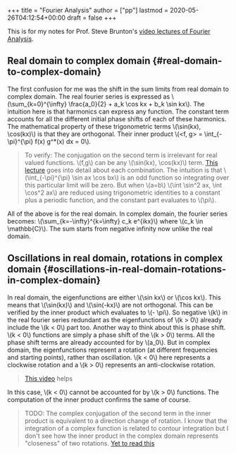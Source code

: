 +++
title = "Fourier Analysis"
author = ["pp"]
lastmod = 2020-05-26T04:12:54+00:00
draft = false
+++

This is for my notes for Prof. Steve Brunton's [video lectures of
Fourier Analysis](https://www.youtube.com/watch?v=jNC0jxb0OxE&list=PLMrJAkhIeNNT%5FXh3Oy0Y4LTj0Oxo8GqsC).


## Real domain to complex domain {#real-domain-to-complex-domain}

The first confusion for me was the shift in the sum limits from real
domain to complex domain. The real fourier series is expressed as
\\(\sum\_{k=0}^{\infty} \frac{a\_0}{2} + a\_k \cos kx + b\_k \sin kx\\). The
intuition here is that harmonics can express any function. The
constant term accounts for all the different initial phase shifts of
each of these harmonics. The mathematical property of these
trigonometric terms \\(\sin(kx), \cos(kx)\\) is that they are orthogonal.
Their inner product \\(<f, g> = \int\_{-\pi}^{\pi} f(x) g^\*(x) dx =
0\\).

> To verify:
> The conjugation on the second term is irrelevant for real valued
> functions. \\(f,g\\) can be any \\(\sin(kx), \cos(kx)\\) term.
> [This lecture](https://ocw.mit.edu/resources/res-18-008-calculus-revisited-complex-variables-differential-equations-and-linear-algebra-fall-2011/study-materials/MITRES%5F18%5F008%5FpartIII%5Fsol08.pdf) goes into detail about each combination. The intuition is
> that \\(\int\_{-\pi}^{\pi} \sin ax \cos bx\\) is an odd function so
> integrating over this particular limit will be zero. But when \\(a=b\\)
> \\(\int \sin^2 ax, \int \cos^2 ax\\) are reduced using trigonometric
> identities to a constant plus a periodic function, and the constant
> part evaluates to \\(\pi\\).

All of the above is for the real domain. In complex domain, the
fourier series becomes: \\(\sum\_{k=-\infty}^{k=\infty} c\_k e^{ikx}\\)
where \\(c\_k \in \mathbb{C}\\). The sum starts from negative infinity now
unlike the real domain.


## Oscillations in real domain, rotations in complex domain {#oscillations-in-real-domain-rotations-in-complex-domain}

In real domain, the eigenfunctions are either \\(\sin kx\\) or
\\(\cos kx\\). This means that \\(\sin(kx)\\) and \\(\sin(-kx)\\) are not
orthogonal. This can be verified by the inner product which evaluates
to \\(- \pi\\).
So negative \\(k\\) in the real fourier series redundant as
the eigenfunctions of \\(k > 0\\) already include the \\(k < 0\\) part too.
Another way to think about this is phase shift. \\(k < 0\\)  functions are
simply a phase shift of the \\(k > 0\\)  terms. All the phase shift terms
are already accounted for by \\(a\_0\\).
But in complex domain, the eigenfunctions represent a rotation (at
different frequencies and starting points), rather
than oscillation. \\(k < 0\\)  here represents a clockwise rotation and a
\\(k > 0\\)  represents an anti-clockwise rotation.

> [This video](https://www.youtube.com/watch?v=spUNpyF58BY) helps

In this case, \\(k < 0\\) cannot be accounted for by \\(k > 0\\) functions. The
computation of the inner product confirms the same of course.

> TODO: The complex conjugation of the second term in the inner product is
> equivalent to a direction change of rotation. I know that the
> integration of a complex function is related to contour integration
> but I don't see how the inner product in the complex domain represents
> "closeness" of two rotations.
> [Yet
> to read this](http://www1.spms.ntu.edu.sg/~ydchong/teaching/08%5Fcontour%5Fintegration.pdf)
